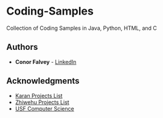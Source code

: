 # Coding-Samples

Collection of Coding Samples in Java, Python, HTML, and C

## Authors

* **Conor Falvey** - [LinkedIn](https://www.linkedin.com/in/conorfalvey)

## Acknowledgments

* [Karan Projects List](https://www.github.com/karan/Projects)
* [Zhiwehu Projects List](https://www.github.com/zhiwehu/Python-programming-exercises/blob/master/100%2B%20Python%20challenging%20programming%20exercises.txt)
* [USF Computer Science](https://wwwmyusf.usfca.edu/arts-sciences/computer-science)

